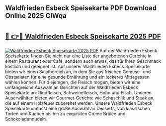 ## Waldfrieden Esbeck Speisekarte PDF Download Online 2025 CiWqa

# <h2><a href="http://gcb6he.nevu.top/?p=Waldfrieden+Esbeck+Speisekarte">🔗 👉🔴 Waldfrieden Esbeck Speisekarte 2025 PDF</a></h2>

[![Waldfrieden Esbeck Speisekarte 2025 PDF](https://i.imgur.com/dBaPXMq.png)](http://gcb6he.nevu.top/?p=Waldfrieden+Esbeck+Speisekarte)
Auf der Waldfrieden Esbeck Speisekarte finden Sie nicht nur eine Liste der angebotenen Gerichte in einem Restaurant oder Café, sondern auch etwas, das für Ihren Geschmack köstlich und geeignet ist. Auf unserer Waldfrieden Esbeck Speisekarte bieten wir einen Salatbereich an, in dem Sie aus frischen Gemüse- und Obstsalaten für eine gesunde Ernährung und ein leckeres Mittagessen wählen können. Für diejenigen, die Fleisch mögen, bieten wir eine umfangreiche Auswahl an Gerichten auf der Waldfrieden Esbeck Speisekarte an: Rindfleisch, Schweinefleisch, Huhn und Fisch. Unseren Auserwählten bieten wir Gourmet-Gerichte wie Schaschlik und Steak an, die auf einem Holzfeuer zubereitet werden. Unsere Waldfrieden Esbeck Speisekarte umfasst eine große Auswahl an Desserts, von klassischen Torten und Kuchen bis hin zu exquisiten Crème Brûlée und Schokoladennudeln.
